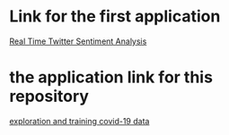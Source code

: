<h1>Link for the first application </h1>
<a href="https://sentiment-analysis-rt.herokuapp.com/">Real Time Twitter Sentiment Analysis</a>

<h1>the application link for this repository</h1>
<a href="https://covid-19-tweets-app.herokuapp.com/"> exploration and training covid-19 data </a>

